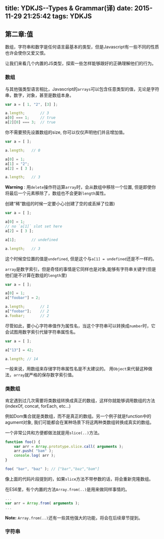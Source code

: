title: YDKJS--Types & Grammar(译)
date: 2015-11-29 21:25:42
tags: YDKJS
---

## 第二章:值

数组，字符串和数字是任何语言最基本的类型，但是Javascript有一些不同的性质也许会使你又爱又恨。

让我们来看几个内置的JS类型，探索一些怎样能够跟好的正确理解他们的行为。


### 数组

与其他强类型语言相比，Javascript的`arrays`可以包含任意类型的值，无论是字符串，数字，对象，甚至是数组本身。

```js
var a = [ 1, "2", [3] ];

a.length;       // 3
a[0] === 1;     // true
a[2][0] === 3;  // true
```

你不需要预先设置数组的size, 你可以仅仅声明他们并且增加值。

```js
var a = [ ];

a.length;   // 0

a[0] = 1;
a[1] = "2";
a[2] = [ 3 ];

a.length;   // 3
```

**Warning** : 用`delete`操作符运算`array`时，会从数组中移除一个位置, 但是即使你将最后一个元素移除了，数组也不会更新`length`属性。

创建“稀”数组的时候一定要小心(创建了空的或丢掉了位置)

```js
var a = [ ];

a[0] = 1;
// no `a[1]` slot set here
a[2] = [ 3 ];

a[1];       // undefined

a.length;   // 3
```

这个时候空位置的值是`undefined`, 但是这个与`a[1] = undefined`还是不一样的。

`array`是数字索引，但是奇怪的事情是它同样也是对象,能够有字符串关键字(但是他们是不计算在数组的`length`里)

```js
var a = [ ];

a[0] = 1;
a["foobar"] = 2;

a.length;       // 1
a["foobar"];    // 2
a.foobar;       // 2
```

尽管如此，要小心字符串值作为属性名，当这个字符串可以转换成`number`时，它会试图用数字索引代替字符串属性名。

```js
var a = [ ];

a["13"] = 42;

a.length; // 14
```

一般来说，用数组来存储字符串属性名是不太建议的。 用`Object`来代替这种做法，`array`就严格的保存数字索引值。


### 类数组

肯定遇到过几次需要将类数组转换成真正的数组，这样你就能够调用数组的方法(indexOf, concat, forEach, etc...)

例如Dom集合就是类数组，而不是真正的数组。另一个例子就是function中的agument对象, 我们可能都会在某种场景下将这两种类数组转换成真实的数组。

一个非常公共和方便都做法就是用`slice(..)`方法。

```js
function foo() {
    var arr = Array.prototype.slice.call( arguments );
    arr.push( "bam" );
    console.log( arr );
}

foo( "bar", "baz" ); // ["bar","baz","bam"]
```

像上面的代码片段提到的，如果`slice`方法不带参数的话，将会重新克隆数组。

在ES6里，有个内置的方法`Array.from(..)`是用来做同样事情的。

```js
...
var arr = Array.from( arguments );
...
```

**Note:** `Array.from(..)`还有一些其他强大的功能，将会在后续章节提到。


### 字符串


